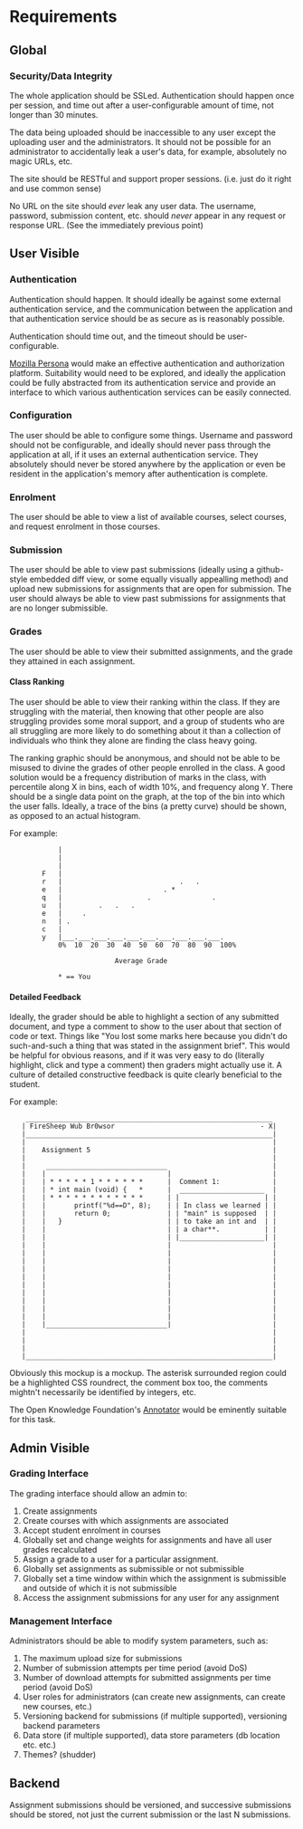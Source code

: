 # Requirements

## Global

### Security/Data Integrity

The whole application should be SSLed. Authentication should happen once per session, and time out after a user-configurable amount of time, not longer than 30 minutes. 

The data being uploaded should be inaccessible to any user except the uploading user and the administrators. It should not be possible for an administrator to accidentally leak a user's data, for example, absolutely no magic URLs, etc.

The site should be RESTful and support proper sessions. (i.e. just do it right and use common sense)

No URL on the site should *ever* leak any user data. The username, password, submission content, etc. should *never* appear in any request or response URL. (See the immediately previous point)

## User Visible

### Authentication

Authentication should happen. It should ideally be against some external authentication service, and the communication between the application and that authentication service should be as secure as is reasonably possible.

Authentication should time out, and the timeout should be user-configurable.

[Mozilla Persona](http://www.mozilla.org/en-US/persona/) would make an effective authentication and authorization platform. Suitability would need to be explored, and ideally the application could be fully abstracted from its authentication service and provide an interface to which various authentication services can be easily connected.

### Configuration

The user should be able to configure some things. Username and password should not be configurable, and ideally should never pass through the application at all, if it uses an external authentication service. They absolutely should never be stored anywhere by the application or even be resident in the application's memory after authentication is complete.

### Enrolment

The user should be able to view a list of available courses, select courses, and request enrolment in those courses.

### Submission

The user should be able to view past submissions (ideally using a github-style embedded diff view, or some equally visually appealling method) and upload new submissions for assignments that are open for submission. The user should always be able to view past submissions for assignments that are no longer submissible.

### Grades

The user should be able to view their submitted assignments, and the grade they attained in each assignment.

#### Class Ranking

The user should be able to view their ranking within the class. If they are struggling with the material, then knowing that other people are also struggling provides some moral support, and a group of students who are all struggling are more likely to do something about it than a collection of individuals who think they alone are finding the class heavy going.

The ranking graphic should be anonymous, and should not be able to be misused to divine the grades of other people enrolled in the class. A good solution would be a frequency distribution of marks in the class, with percentile along X in bins, each of width 10%, and frequency along Y. There should be a single data point on the graph, at the top of the bin into which the user falls. Ideally, a trace of the bins (a pretty curve) should be shown, as opposed to an actual histogram.

For example:

                |
                |
                |
            F   |
            r   |                             .   .
            e   |                         . *  
            q   |                     .               .
            u   |         .   .   .
            e   |     .
            n   | .
            c   |
            y   |___.___.___.___.___.___.___.___.___.___.
                0%  10  20  30  40  50  60  70  80  90  100%
                              
                              Average Grade
                
                * == You

#### Detailed Feedback

Ideally, the grader should be able to highlight a section of any submitted document, and type a comment to show to the user about that section of code or text. Things like "You lost some marks here because you didn't do such-and-such a thing that was stated in the assignment brief". This would be helpful for obvious reasons, and if it was very easy to do (literally highlight, click and type a comment) then graders might actually use it. A culture of detailed constructive feedback is quite clearly beneficial to the student.

For example:

        _____________________________________________________________
       | FireSheep Wub Br0wsor                                    - X|
       |_____________________________________________________________|
       |                                                             |
       |    Assignment 5                                             |
       |                                                             |
       |     ______________________________                          |
       |    |                              |                         |
       |    | * * * * * 1 * * * * * *      |  Comment 1:             |
       |    | * int main (void) {   *      |  _____________________  |
       |    | * * * * * * * * * * * *      | |                     | |
       |    |       printf("%d==D", 8);    | | In class we learned | |
       |    |       return 0;              | | "main" is supposed  | |
       |    |   }                          | | to take an int and  | |
       |    |                              | | a char**.           | |
       |    |                              | |_____________________| |
       |    |                              |                         |
       |    |                              |                         |
       |    |                              |                         |
       |    |                              |                         |
       |    |                              |                         |
       |    |                              |                         |
       |    |                              |                         |
       |    |                              |                         |
       |    |                              |                         |
       |    |                              |                         |
       |    |______________________________|                         |
       |                                                             |
       |                                                             |
       |                                                             |
       |_____________________________________________________________|

Obviously this mockup is a mockup. The asterisk surrounded region could be a highlighted CSS roundrect, the comment box too, the comments mightn't necessarily be identified by integers, etc.

The Open Knowledge Foundation's [Annotator](http://okfnlabs.org/annotator/) would be eminently suitable for this task.

## Admin Visible

### Grading Interface

The grading interface should allow an admin to:

1. Create assignments
2. Create courses with which assignments are associated
3. Accept student enrolment in courses
4. Globally set and change weights for assignments and have all user grades recalculated
5. Assign a grade to a user for a particular assignment.
6. Globally set assignments as submissible or not submissible
7. Globally set a time window within which the assignment is submissible and outside of which it is not submissible
8. Access the assignment submissions for any user for any assignment

### Management Interface

Administrators should be able to modify system parameters, such as:

1. The maximum upload size for submissions
2. Number of submission attempts per time period (avoid DoS)
3. Number of download attempts for submitted assignments per time period (avoid DoS)
4. User roles for administrators (can create new assignments, can create new courses, etc.)
5. Versioning backend for submissions (if multiple supported), versioning backend parameters
6. Data store (if multiple supported), data store parameters (db location etc. etc.)
7. Themes? (shudder)
    
## Backend

Assignment submissions should be versioned, and successive submissions should be stored, not just the current submission or the last N submissions.
